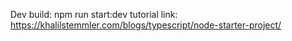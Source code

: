 Dev build: npm run start:dev
tutorial link: https://khalilstemmler.com/blogs/typescript/node-starter-project/